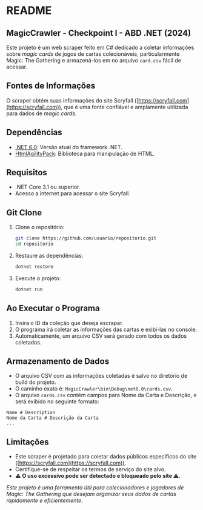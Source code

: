 # README
## MagicCrawler - Checkpoint I - ABD .NET (2024)
Este projeto é um web scraper feito em C# dedicado a coletar informações sobre *magic cards* de jogos de cartas colecionáveis, particularmente Magic: The Gathering e armazená-los em no arquivo `card.csv` fácil de acessar.

## Fontes de Informações
O scraper obtém suas informações do site Scryfall ([https://scryfall.com](https://scryfall.com)), que é uma fonte confiável e amplamente utilizada para dados de *magic cards*.

## Dependências
- [.NET 6.0](https://dotnet.microsoft.com/download/dotnet/6.0): Versão atual do framework .NET.
- [HtmlAgilityPack](https://www.nuget.org/packages/HtmlAgilityPack/): Biblioteca para manipulação de HTML.

## Requisitos
- .NET Core 3.1 ou superior.
- Acesso a internet para acessar o site Scryfall.

## Git Clone

1. Clone o repositório:
   ```sh
   git clone https://github.com/usuario/repositorio.git
   cd repositorio
   ```

2. Restaure as dependências:
   ```sh
   dotnet restore
   ```

3. Execute o projeto:
   ```sh
   dotnet run
   ```

## Ao Executar o Programa
1. Insira o ID da coleção que deseja escrapar.
2. O programa irá coletar as informações das cartas e exibi-las no console.
3. Automaticamente, um arquivo CSV será gerado com todos os dados coletados.

## Armazenamento de Dados
- O arquivo CSV com as informações coletadas é salvo no diretório de build do projeto.
- O caminho exato é: `MagicCrawler\bin\Debug\net8.0\cards.csv`.
- O arquivo `cards.csv` contém campos para Nome da Carta e Descrição, e será exibido no seguinte formato:
```
Name # Description
Nome da Carta # Descrição da Carta
...
``` 

## Limitações
- Este scraper é projetado para coletar dados públicos específicos do site ([https://scryfall.com](https://scryfall.com)).
- Certifique-se de respeitar os termos de serviço do site alvo.
- **⚠ O uso excessivo pode ser detectado e bloqueado pelo site ⚠**.

*Este projeto é uma ferramenta útil para colecionadores e jogadores de Magic: The Gathering que desejam organizar seus dados de cartas rapidamente e eficientemente.*
